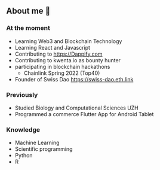 ## About me 👋

### At the moment
- Learning Web3 and Blockchain Technology
- Learning React and Javascript
- Contributing to https://Dappify.com
- Contributing to kwenta.io as bounty hunter
- participating in blockchain hackathons
  - Chainlink Spring 2022 (Top40)
- Founder of Swiss Dao https://swiss-dao.eth.link

### Previously
- Studied Biology and Computational Sciences UZH
- Programmed a commerce Flutter App for Android Tablet

### Knowledge 
- Machine Learning
- Scientific programming
- Python
- R


<!--
**yvesbou/yvesbou** is a ✨ _special_ ✨ repository because its `README.md` (this file) appears on your GitHub profile.

Here are some ideas to get you started:

- 🔭 I’m currently working on ...
- 🌱 I’m currently learning ...
- 👯 I’m looking to collaborate on ...
- 🤔 I’m looking for help with ...
- 💬 Ask me about ...
- 📫 How to reach me: ...
- 😄 Pronouns: ...
- ⚡ Fun fact: ...
-->
